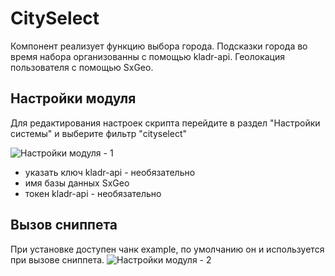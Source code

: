 # CitySelect

Компонент реализует функцию выбора города. Подсказки города во время набора организованны с помощью kladr-api. Геолокация пользователя с помощью SxGeo.

## Настройки модуля

Для редактирования настроек скрипта перейдите в раздел "Настройки системы" и выберите фильтр "cityselect"

![Настройки модуля - 1](https://file.modx.pro/files/a/d/9/ad9bb66a4c426a1ff3e686273d447abd.png)

* указать ключ kladr-api - необязательно
* имя базы данных SxGeo
* токен kladr-api - необязательно

## Вызов сниппета

При установке доступен чанк example, по умолчанию он и используется при вызове сниппета.
![Настройки модуля - 2](https://file.modx.pro/files/a/d/6/ad67eed388799117fe0f03a034320120.png)
